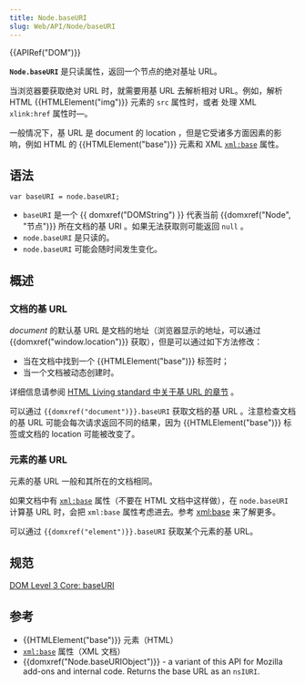 ```yaml
---
title: Node.baseURI
slug: Web/API/Node/baseURI
---
```

{{APIRef("DOM")}}

**`Node.baseURI`** 是只读属性，返回一个节点的绝对基址 URL。

当浏览器要获取绝对 URL 时，就需要用基 URL 去解析相对 URL。例如，解析 HTML {{HTMLElement("img")}} 元素的 `src` 属性时，或者 处理 XML `xlink:href` 属性时—。

一般情况下，基 URL 是 document 的 location ，但是它受诸多方面因素的影响，例如 HTML 的 {{HTMLElement("base")}} 元素和 XML [`xml:base`](/zh-CN/docs/XML/xml:base) 属性。

## 语法

```plain
var baseURI = node.baseURI;
```

- `baseURI` 是一个 {{ domxref("DOMString") }} 代表当前 {{domxref("Node", "节点")}} 所在文档的基 URI 。如果无法获取则可能返回 `null` 。
- `node.baseURI` 是只读的。
- `node.baseURI` 可能会随时间发生变化。

## 概述

### 文档的基 URL

_document_ 的默认基 URL 是文档的地址（浏览器显示的地址，可以通过{{domxref("window.location")}} 获取），但是可以通过如下方法修改：

- 当在文档中找到一个 {{HTMLElement("base")}} 标签时；
- 当一个文档被动态创建时。

详细信息请参阅 [HTML Living standard 中关于基 URL 的章节](http://developers.whatwg.org/urls.html#base-urls) 。

可以通过 `{{domxref("document")}}.baseURI` 获取文档的基 URL 。注意检查文档的基 URL 可能会每次请求返回不同的结果，因为 {{HTMLElement("base")}} 标签或文档的 location 可能被改变了。

### 元素的基 URL

元素的基 URL 一般和其所在的文档相同。

如果文档中有 [`xml:base`](/zh-CN/docs/XML/xml:base) 属性（不要在 HTML 文档中这样做），在 `node.baseURI` 计算基 URL 时，会把 `xml:base` 属性考虑进去。参考 [xml:base](/zh-CN/docs/XML/xml:base) 来了解更多。

可以通过 `{{domxref("element")}}.baseURI` 获取某个元素的基 URL。

## 规范

[DOM Level 3 Core: baseURI](http://www.w3.org/TR/DOM-Level-3-Core/core.html#Node3-baseURI)

## 参考

- {{HTMLElement("base")}} 元素（HTML）
- [`xml:base`](/zh-CN/docs/XML/xml:base) 属性（XML 文档）
- {{domxref("Node.baseURIObject")}} - a variant of this API for Mozilla add-ons and internal code. Returns the base URL as an `nsIURI`.
